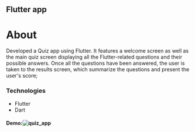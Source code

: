 ## Flutter app

# About
Developed a Quiz app using Flutter. It features a welcome screen as well as the main quiz screen displaying all the Flutter-related questions and their possible answers.
Once all the questions have been answered, the user is taken to the results screen, which summarize the questions and present the user's score;

### Technologies
- Flutter
- Dart

#### Demo:![quiz_app](https://github.com/user-attachments/assets/5855cab9-938e-457e-9914-d8b4ec3ab066)
